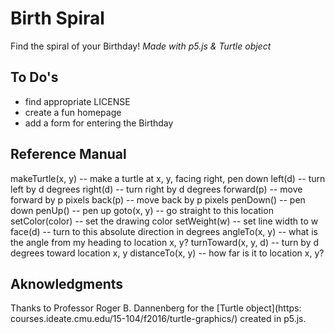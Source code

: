 # Birth Spiral
Find the spiral of your Birthday!
*Made with p5.js &amp; Turtle object*

## To Do's
- find appropriate LICENSE
- create a fun homepage
- add a form for entering the Birthday


## Reference Manual
  makeTurtle(x, y) -- make a turtle at x, y, facing right, pen down
  left(d) -- turn left by d degrees
  right(d) -- turn right by d degrees
  forward(p) -- move forward by p pixels
  back(p) -- move back by p pixels
  penDown() -- pen down
  penUp() -- pen up
  goto(x, y) -- go straight to this location
  setColor(color) -- set the drawing color
  setWeight(w) -- set line width to w
  face(d) -- turn to this absolute direction in degrees
  angleTo(x, y) -- what is the angle from my heading to location x, y?
  turnToward(x, y, d) -- turn by d degrees toward location x, y
  distanceTo(x, y) -- how far is it to location x, y?

## Aknowledgments
Thanks to Professor Roger B. Dannenberg for the [Turtle object](https: courses.ideate.cmu.edu/15-104/f2016/turtle-graphics/) created in p5.js.

